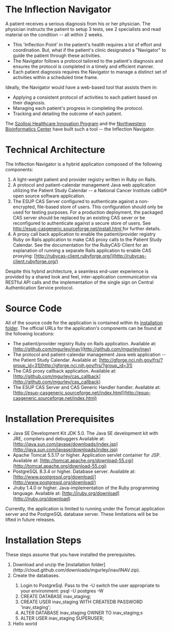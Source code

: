 # The Inflection Navigator

A patient receives a serious diagnosis from his or her physician. The physician instructs the patient to setup 3 tests, see 2 specialists and read material on the condition -- all within 2 weeks.

- This 'Inflection Point' in the patient's health requires a lot of effort and coordination.  But, what if the patient's clinic designated a "Navigator" to guide the patient through these activities.
- The Navigator follows a protocol tailored to the patient's diagnosis and ensures the protocol is completed in a timely and efficient manner.
- Each patient diagnosis requires the Navigator to manage a distinct set of activities within a scheduled time frame.

Ideally, the Navigator would have a web-based tool that assists them in:

- Applying a consistent protocol of activities to each patient based on their diagnosis.
- Managing each patient's progress in completing the protocol.
- Tracking and detailing the outcome of each patient.

The [Szollosi Healthcare Innovation Program](http://www.theshiphome.org/) and the [Northwestern Bioinformatics Center](http://www.nucats.northwestern.edu/centers/nubic/index.html) have built such a tool -- the Inflection Navigator.

# Technical Architecture

The Inflection Navigator is a hybrid application composed of the following components:

1. A light-weight patient and provider registry written in Ruby on Rails.
1. A protocol and patient-calendar management Java web application utilizing the Patient Study Calendar -- a National Cancer Institute caBIG® open source software application.
1. The ESUP CAS Server configured to authenticate against a non-encrypted, file-based store of users.  This configuration should only be used for testing purposes.  For a production deployment, the packaged CAS server should be replaced by an existing CAS sever or be reconfigured to authenticate against a secure store of users.  See [http://esup-casgeneric.sourceforge.net/install.html ](http://esup-casgeneric.sourceforge.net/install.html) for further details.
1. A proxy call back application to enable the patient/provider registry Ruby on Rails application to make CAS proxy calls to the Patient Study Calendar.  See the documentation for the RubyCAS-Client for an explanation of running a separate Rails application to enable CAS proxying: [http://rubycas-client.rubyforge.org/](http://rubycas-client.rubyforge.org/)

Despite this hybrid architecture, a seamless end-user experience is provided by a shared look and feel, inter-application communication via RESTful API calls and the implementation of the single sign on Central Authentication Service protocol.

# Source Code

All of the source code for the application is contained within its [installation folder](http://cloud.github.com/downloads/mgurley/inav/INAV.zip). The official URLs for the application's components can be found at the following locations:

- The patient/provider registry Ruby on Rails application.  Available at: [http://github.com/mgurley/inav](http://github.com/mgurley/inav)
- The protocol and patient-calendar management Java web application -- the Patient Study Calendar.  Available at: [http://gforge.nci.nih.gov/frs/?group_id=31](http://gforge.nci.nih.gov/frs/?group_id=31)
- The CAS proxy callback application.  Available at: [http://github.com/mgurley/cas_callback](http://github.com/mgurley/cas_callback)
- The ESUP CAS Server and CAS Generic Handler handler.  Available at: [http://esup-casgeneric.sourceforge.net/index.html](http://esup-casgeneric.sourceforge.net/index.html)

# Installation Prerequisites

- Java SE Development Kit	JDK 5.0.  The Java SE development kit with JRE, compilers and debuggers  Available at: [http://java.sun.com/javase/downloads/index.jsp](http://java.sun.com/javase/downloads/index.jsp)
- Apache Tomcat 5.5.17 or higher.  Application servlet container for JSP.  Available at: [http://tomcat.apache.org/download-55.cgi](http://tomcat.apache.org/download-55.cgi)
- PostgreSQL 8.3.4 or higher.  Database server.  Available at: [http://www.postgresql.org/download/](http://www.postgresql.org/download/)
- Jruby 1.4.0 or higher.  Java-implementation of the Ruby programming language.  Available at: [http://jruby.org/download](http://jruby.org/download)

Currently, the application is limited to running under the Tomcat application server and the PostgreSQL database server.  These limitations will be be lifted in future releases.

# Installation Steps

These steps assume that you have installed the prerequisites.

<ol>
  <li>Download and unzip the [installation folder](http://cloud.github.com/downloads/mgurley/inav/INAV.zip).</li>
  <li>Create the databases.</li>
  <ol>
    <li>Login to PostgreSql.  Pass to the -U switch the user appropriate to your environment: psql -U postgres -W</li>
    <li>CREATE DATABASE inav_staging;</li>
    <li>CREATE USER inav_staging WITH CREATEDB PASSWORD 'inav_staging';</li>
    <li>ALTER DATABASE inav_staging OWNER TO inav_staging;s</li>
    <li>ALTER USER inav_staging SUPERUSER;</li>
  </ol>
<li>Hello world</li>
</ol>